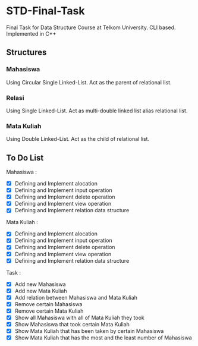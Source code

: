 # STD-Final-Task
Final Task for Data Structure Course at Telkom University.
CLI based. 
Implemented in C++

## Structures
### Mahasiswa
Using Circular Single Linked-List.
Act as the parent of relational list.

### Relasi
Using Single Linked-List.
Act as multi-double linked list alias relational list.

### Mata Kuliah
Using Double Linked-List.
Act as the child of relational list.

## To Do List

Mahasiswa :

* [x] Defining and Implement alocation
* [x] Defining and Implement input operation
* [x] Defining and Implement delete operation
* [x] Defining and Implement view operation
* [x] Defining and Implement relation data structure

Mata Kuliah :

* [x] Defining and Implement alocation
* [x] Defining and Implement input operation
* [x] Defining and Implement delete operation
* [x] Defining and Implement view operation
* [x] Defining and Implement relation data structure

Task :

* [x] Add new Mahasiswa
* [x] Add new Mata Kuliah
* [x] Add relation between Mahasiswa and Mata Kuliah
* [x] Remove certain Mahasiswa
* [x] Remove certain Mata Kuliah
* [x] Show all Mahasiswa with all of Mata Kuliah they took
* [x] Show Mahasiswa that took certain Mata Kuliah
* [x] Show Mata Kuliah that has been taken by certain Mahasiswa
* [x] Show Mata Kuliah that has the most and the least number of Mahasiswa
